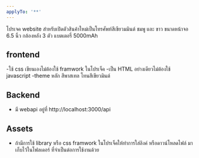 ```yaml
---
applyTo: '**'
---
```

โปรเจค website สำหรับเปิดตัวสินค้าใหม่เป็นโทรศัพท์สีเขียวมมินต์ ชมพู และ ขาว ขนาดหน้าจอ 6.5 นิ้ว กล้องหลัง 3 ตัว แบตเตอรี่ 5000mAh

## frontend
-ใช้ css เขียนเองไม่ต้องใช้ framwork ในโปรเจ็ค
-เป็น HTML อย่างเดียวไม่ต้องใช้ javascript
-theme หลัก สีพาสเทล โทนสีเขียวมินต์

## Backend
- มี webapi  อยู่ที่ http://localhost:3000/api

## Assets 
- ถ้ามีการใช้ library  หรือ css framwork ในโปรเจ็คให้ทำการใส่ลิงค์ หรือดาวน์โหลดไฟล์
มาเก็บไว้ในโฟลเดอร์ ที่จำเป็นต่อการใช้งานด้วย